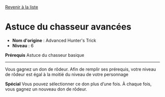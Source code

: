 [Revenir à la liste](..)

# Astuce du chasseur avancées

 * **Nom d'origine** : Advanced Hunter's Trick
 * **Niveau** : 6


<p><strong>Prérequis</strong> Astuce du chasseur basique</p>
<hr>
<p>Vous gagnez un don de rôdeur. Afin de remplir ses prérequis, votre niveau de rôdeur est égal à la moitié du niveau de votre personnage</p>
<p><strong>Spécial</strong> Vous pouvez sélectionner ce don plus d’une fois. À chaque fois, vous gagnez un nouveau don de rôdeur.</p>